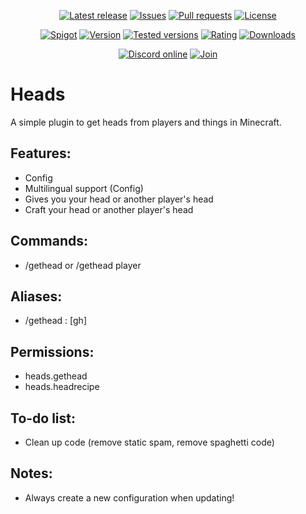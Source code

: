 <div align="center">

[![Latest release](https://img.shields.io/github/v/release/Gaming12846/Heads?include_prereleases&label=Latest%20release&color=success)](https://github.com/Gaming12846/Heads/releases/latest)
[![Issues](https://img.shields.io/github/issues/Gaming12846/Heads?label=Issues)](https://github.com/Gaming12846/Heads/issues)
[![Pull requests](https://img.shields.io/github/issues-pr/Gaming12846/Heads?label=Pull%20requests)](https://github.com/Gaming12846/Heads/pulls)
[![License](https://img.shields.io/github/license/Gaming12846/Heads?label=License)](https://github.com/Gaming12846/Heads/blob/master/LICENSE)

[![Spigot](https://img.shields.io/badge/Spigot-orange)](https://www.spigotmc.org/resources/81193/)
[![Version](https://img.shields.io/spiget/version/81202?label=Version&color=orange)](www.spigotmc.org/resources/81202/)
[![Tested versions](https://img.shields.io/spiget/tested-versions/81202?label=Tested%20versions&color=orange)](https://www.spigotmc.org/resources/81202/)
[![Rating](https://img.shields.io/spiget/rating/81202?label=Rating&color=orange)](https://www.spigotmc.org/resources/81202/reviews)
[![Downloads](https://img.shields.io/spiget/downloads/81202?label=Downloads&color=orange)](https://www.spigotmc.org/resources/81202/)

[![Discord online](https://img.shields.io/discord/860788206106574848?label=Online&logo=discord&color=blue)](https://discord.com/invite/XvK2UMfGEJ)
[![Join](https://img.shields.io/badge/Join-blue)](https://discord.com/invite/XvK2UMfGEJ)

</div>

# Heads

A simple plugin to get heads from players and things in Minecraft.

## Features:
- Config
- Multilingual support (Config)
- Gives you your head or another player's head
- Craft your head or another player's head

## Commands:
- /gethead or /gethead player

## Aliases:
- /gethead : [gh]

## Permissions:
- heads.gethead
- heads.headrecipe

## To-do list:
- Clean up code (remove static spam, remove spaghetti code)

## Notes:
- Always create a new configuration when updating!